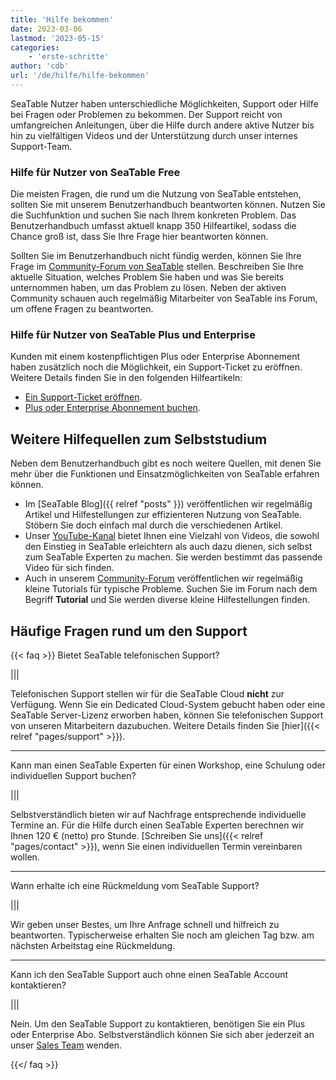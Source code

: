 ```yaml
---
title: 'Hilfe bekommen'
date: 2023-03-06
lastmod: '2023-05-15'
categories:
    - 'erste-schritte'
author: 'cdb'
url: '/de/hilfe/hilfe-bekommen'
---
```


SeaTable Nutzer haben unterschiedliche Möglichkeiten, Support oder Hilfe bei Fragen oder Problemen zu bekommen. Der Support reicht von umfangreichen Anleitungen, über die Hilfe durch andere aktive Nutzer bis hin zu vielfältigen Videos und der Unterstützung durch unser internes Support-Team.

### Hilfe für Nutzer von SeaTable Free

Die meisten Fragen, die rund um die Nutzung von SeaTable entstehen, sollten Sie mit unserem Benutzerhandbuch beantworten können. Nutzen Sie die Suchfunktion und suchen Sie nach Ihrem konkreten Problem. Das Benutzerhandbuch umfasst aktuell knapp 350 Hilfeartikel, sodass die Chance groß ist, dass Sie Ihre Frage hier beantworten können.

Sollten Sie im Benutzerhandbuch nicht fündig werden, können Sie Ihre Frage im [Community-Forum von SeaTable](https://forum.seatable.io) stellen. Beschreiben Sie Ihre aktuelle Situation, welches Problem Sie haben und was Sie bereits unternommen haben, um das Problem zu lösen. Neben der aktiven Community schauen auch regelmäßig Mitarbeiter von SeaTable ins Forum, um offene Fragen zu beantworten.

### Hilfe für Nutzer von SeaTable Plus und Enterprise

Kunden mit einem kostenpflichtigen Plus oder Enterprise Abonnement haben zusätzlich noch die Möglichkeit, ein Support-Ticket zu eröffnen. Weitere Details finden Sie in den folgenden Hilfeartikeln:

- [Ein Support-Ticket eröffnen](https://seatable.io/docs/teamverwaltung/ein-support-ticket-eroeffnen/).
- [Plus oder Enterprise Abonnement buchen](https://seatable.io/docs/abo-abrechnung/plus-oder-enterprise-abonnement-buchen/).

## Weitere Hilfequellen zum Selbststudium

Neben dem Benutzerhandbuch gibt es noch weitere Quellen, mit denen Sie mehr über die Funktionen und Einsatzmöglichkeiten von SeaTable erfahren können.

- Im [SeaTable Blog]({{ relref "posts" }}) veröffentlichen wir regelmäßig Artikel und Hilfestellungen zur effizienteren Nutzung von SeaTable. Stöbern Sie doch einfach mal durch die verschiedenen Artikel.
- Unser [YouTube-Kanal](https://youtube.com/seatable) bietet Ihnen eine Vielzahl von Videos, die sowohl den Einstieg in SeaTable erleichtern als auch dazu dienen, sich selbst zum SeaTable Experten zu machen. Sie werden bestimmt das passende Video für sich finden.
- Auch in unserem [Community-Forum](https://forum.seatable.io) veröffentlichen wir regelmäßig kleine Tutorials für typische Probleme. Suchen Sie im Forum nach dem Begriff **Tutorial** und Sie werden diverse kleine Hilfestellungen finden.

## Häufige Fragen rund um den Support

{{< faq >}} Bietet SeaTable telefonischen Support?

|||

Telefonischen Support stellen wir für die SeaTable Cloud **nicht** zur Verfügung. Wenn Sie ein Dedicated Cloud-System gebucht haben oder eine SeaTable Server-Lizenz erworben haben, können Sie telefonischen Support von unseren Mitarbeitern dazubuchen. Weitere Details finden Sie [hier]({{< relref "pages/support" >}}).

---

Kann man einen SeaTable Experten für einen Workshop, eine Schulung oder individuellen Support buchen?

|||

Selbstverständlich bieten wir auf Nachfrage entsprechende individuelle Termine an. Für die Hilfe durch einen SeaTable Experten berechnen wir Ihnen 120 € (netto) pro Stunde. [Schreiben Sie uns]({{< relref "pages/contact" >}}), wenn Sie einen individuellen Termin vereinbaren wollen.

---

Wann erhalte ich eine Rückmeldung vom SeaTable Support?

|||

Wir geben unser Bestes, um Ihre Anfrage schnell und hilfreich zu beantworten. Typischerweise erhalten Sie noch am gleichen Tag bzw. am nächsten Arbeitstag eine Rückmeldung.

---

Kann ich den SeaTable Support auch ohne einen SeaTable Account kontaktieren?

|||

Nein. Um den SeaTable Support zu kontaktieren, benötigen Sie ein Plus oder Enterprise Abo. Selbstverständlich können Sie sich aber jederzeit an unser [Sales Team](mailto:sales@seatable.io) wenden.

{{</ faq >}}
